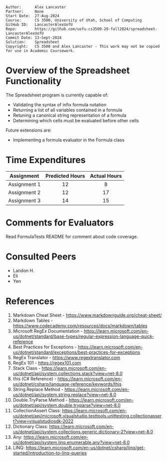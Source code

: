 ```
Author:      Alex Lancaster
Partner:     None
Start Date:  27-Aug-2024
Course:      CS 3500, University of Utah, School of Computing
GitHub ID:   LancasterAlexUofU
Repo:        https://github.com/uofu-cs3500-20-fall2024/spreadsheet-LancasterAlexUofU
Commit Date: 13-Sept-2024
Solution:    Spreadsheet
Copyright:   CS 3500 and Alex Lancaster - This work may not be copied for use in Academic Coursework.
```

# Overview of the Spreadsheet Functionality

The Spreadsheet program is currently capable of:

- Validating the syntax of infix formula notation
- Returning a list of all variables contained in a formula
- Retuning a canonical string representation of a formula
- Determining which cells must be evaluated before other cells

Future extensions are:

- Implementing a formula evaluator in the Formula class

# Time Expenditures

| Assignment | Predicted Hours | Actual Hours|
| :---------:| :-------------: | :---------: |
| Assignment 1 | 12 | 8|
| Assignment 2 | 12 | 17 |
| Assignment 3 | 14 | 15 |

# Comments for Evaluators
Read FormulaTests README for comment about code coverage.

# Consulted Peers
- Landon H.
- Eli
- Yen

# References
1) Markdown Cheat Sheet - https://www.markdownguide.org/cheat-sheet/
2) Markdown Tables - https://www.codecademy.com/resources/docs/markdown/tables
3) Microsoft RegEx Documentation - https://learn.microsoft.com/en-us/dotnet/standard/base-types/regular-expression-language-quick-reference
4) Best Practices for Exceptions - https://learn.microsoft.com/en-us/dotnet/standard/exceptions/best-practices-for-exceptions
5) RegEx Translator - https://www.regextranslator.com
6) RegEx 101 - https://regex101.com
7) Stack Class - https://learn.microsoft.com/en-us/dotnet/api/system.collections.stack?view=net-8.0
8) this (C# Reference) - https://learn.microsoft.com/en-us/dotnet/csharp/language-reference/keywords/this
9) String.Replace Method - https://learn.microsoft.com/en-us/dotnet/api/system.string.replace?view=net-8.0
10) Double.TryParse Method - https://learn.microsoft.com/en-us/dotnet/api/system.double.tryparse?view=net-8.0
11) CollectionAssert Class: https://learn.microsoft.com/en-us/dotnet/api/microsoft.visualstudio.testtools.unittesting.collectionassert?view=visualstudiosdk-2022
12) Dictionary Class: https://learn.microsoft.com/en-us/dotnet/api/system.collections.generic.dictionary-2?view=net-8.0
13) Any: https://learn.microsoft.com/en-us/dotnet/api/system.linq.enumerable.any?view=net-8.0
14) LINQ: https://learn.microsoft.com/en-us/dotnet/csharp/linq/get-started/introduction-to-linq-queries